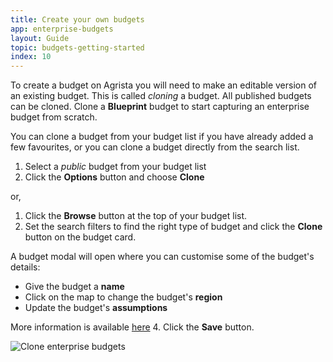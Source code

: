 ```yaml
---
title: Create your own budgets
app: enterprise-budgets
layout: Guide
topic: budgets-getting-started
index: 10
---
```


To create a budget on Agrista you will need to make an editable version of an existing budget. This is called *cloning* a budget. All published budgets can be cloned. Clone a **Blueprint** budget to start capturing an enterprise budget from scratch.

You can clone a budget from your budget list if you have already added a few favourites, or you can clone a budget directly from the search list.

1. Select a *public* budget from your budget list
2. Click the **Options** button and choose **Clone**

or,

1. Click the **Browse** button at the top of your budget list.
2. Set the search filters to find the right type of budget and click the **Clone** button on the budget card.

A budget modal will open where you can customise some of the budget's details:

- Give the budget a **name**
- Click on the map to change the budget's **region**
- Update the budget's **assumptions**

More information is available [here](../assumptions/)
4. Click the **Save** button.

![Clone enterprise budgets](/images/guides/enterprise-budgets/clone.jpg)


